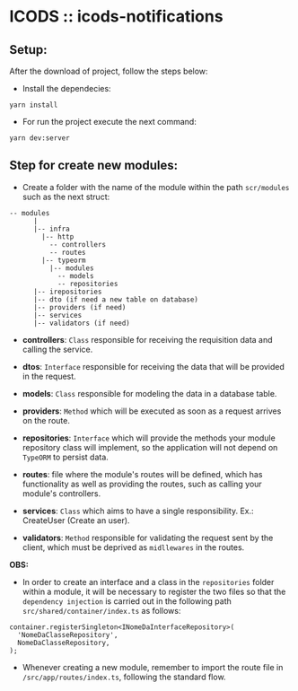 # **ICODS :: icods-notifications**

## Setup:

After the download of project, follow the steps below:

- Install the dependecies:

```
yarn install
```

- For run the project execute the next command:

```
yarn dev:server
```

## Step for create new modules:

- Create a folder with the name of the module within the path `scr/modules` such as the next struct:
```
-- modules
      |
      |-- infra
        |-- http
          -- controllers
          -- routes
        |-- typeorm
          |-- modules
            -- models
            -- repositories
      |-- irepositories
      |-- dto (if need a new table on database)
      |-- providers (if need)
      |-- services
      |-- validators (if need)
```

- **controllers**: `Class` responsible for receiving the requisition data and calling the service.

- **dtos**: `Interface` responsible for receiving the data that will be provided in the request.

- **models**: `Class` responsible for modeling the data in a database table.

- **providers**: `Method` which will be executed as soon as a request arrives on the route.

- **repositories**: `Interface` which will provide the methods your module repository class will implement, so the application will not depend on `TypeORM` to persist data.

- **routes**: file where the module's routes will be defined, which has functionality as well as providing the routes, such as calling your module's controllers.

- **services**: `Class` which aims to have a single responsibility. Ex.: CreateUser (Create an user).

- **validators**: `Method` responsible for validating the request sent by the client, which must be deprived as `midllewares` in the routes.


**OBS:**
- In order to create an interface and a class in the `repositories` folder within a module, it will be necessary to register the two files so that the` dependency injection` is carried out in the following path `src/shared/container/index.ts` as follows:
```
container.registerSingleton<INomeDaInterfaceRepository>(
  'NomeDaClasseRepository',
  NomeDaClasseRepository,
);
```

- Whenever creating a new module, remember to import the route file in `/src/app/routes/index.ts`, following the standard flow.

